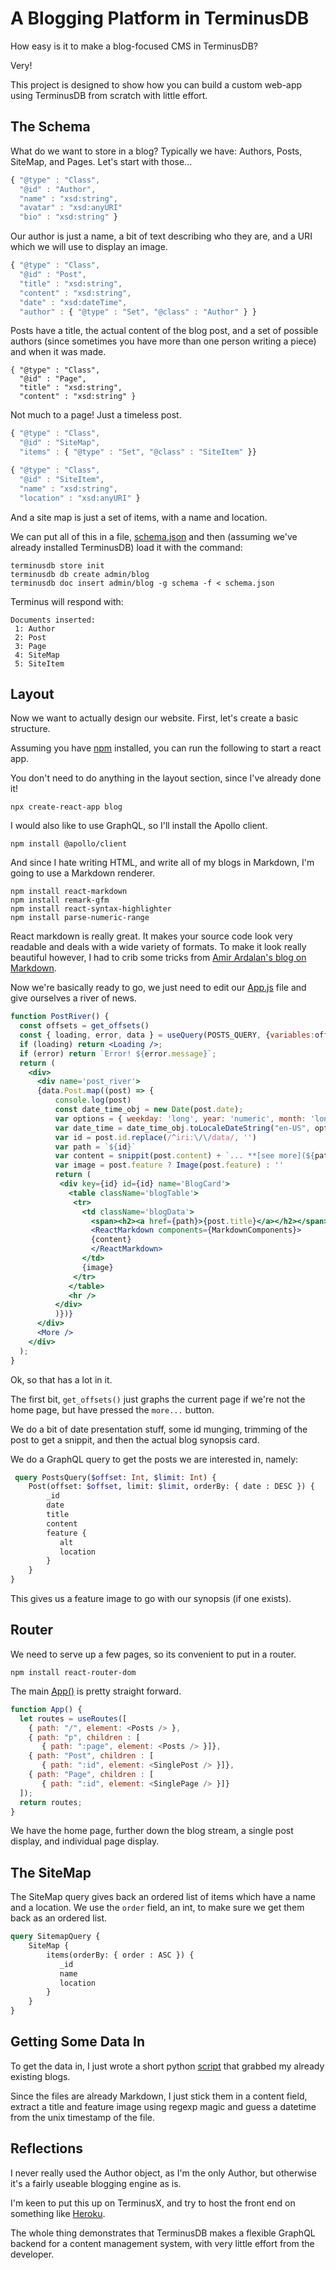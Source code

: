 # A Blogging Platform in TerminusDB

How easy is it to make a blog-focused CMS in TerminusDB?

Very!

This project is designed to show how you can build a custom web-app
using TerminusDB from scratch with little effort.

## The Schema

What do we want to store in a blog?  Typically we have: Authors, Posts, SiteMap,
and Pages. Let's start with those...

```javascript
{ "@type" : "Class",
  "@id" : "Author",
  "name" : "xsd:string",
  "avatar" : "xsd:anyURI"
  "bio" : "xsd:string" }
```

Our author is just a name, a bit of text describing who they are, and
a URI which we will use to display an image.

```javascript
{ "@type" : "Class",
  "@id" : "Post",
  "title" : "xsd:string",
  "content" : "xsd:string",
  "date" : "xsd:dateTime",
  "author" : { "@type" : "Set", "@class" : "Author" } }
```

Posts have a title, the actual content of the blog post, and a set of
possible authors (since sometimes you have more than one person
writing a piece) and when it was made.

```
{ "@type" : "Class",
  "@id" : "Page",
  "title" : "xsd:string",
  "content" : "xsd:string" }
```

Not much to a page! Just a timeless post.

```javascript
{ "@type" : "Class",
  "@id" : "SiteMap",
  "items" : { "@type" : "Set", "@class" : "SiteItem" }}

{ "@type" : "Class",
  "@id" : "SiteItem",
  "name" : "xsd:string",
  "location" : "xsd:anyURI" }
```

And a site map is just a set of items, with a name and location.

We can put all of this in a file, [schema.json](schema.json) and then (assuming we've already installed TerminusDB) load it with the command:

```shell
terminusdb store init
terminusdb db create admin/blog
terminusdb doc insert admin/blog -g schema -f < schema.json
```

Terminus will respond with:

```shell
Documents inserted:
 1: Author
 2: Post
 3: Page
 4: SiteMap
 5: SiteItem
```

## Layout

Now we want to actually design our website. First, let's create a
basic structure.

Assuming you have
[npm](https://docs.npmjs.com/downloading-and-installing-node-js-and-npm)
installed, you can run the following to start a react app.

You don't need to do anything in the layout section, since I've
already done it!

```shell
npx create-react-app blog
```

I would also like to use GraphQL, so I'll install the Apollo client.

```shell
npm install @apollo/client
```

And since I hate writing HTML, and write all of my blogs in Markdown,
I'm going to use a Markdown renderer.

```shell
npm install react-markdown
npm install remark-gfm
npm install react-syntax-highlighter
npm install parse-numeric-range
```

React markdown is really great. It makes your source code look very
readable and deals with a wide variety of formats. To make it look
really beautiful however, I had to crib some tricks from [Amir
Ardalan's blog on
Markdown](https://amirardalan.com/blog/syntax-highlight-code-in-markdown).

Now we're basically ready to go, we just need to edit our [App.js](../assets/App.js) file
and give ourselves a river of news.

```jsx
function PostRiver() {
  const offsets = get_offsets()
  const { loading, error, data } = useQuery(POSTS_QUERY, {variables:offsets});
  if (loading) return <Loading />;
  if (error) return `Error! ${error.message}`;
  return (
    <div>
      <div name='post_river'>
      {data.Post.map((post) => {
          console.log(post)
          const date_time_obj = new Date(post.date);
          var options = { weekday: 'long', year: 'numeric', month: 'long', day: 'numeric' }
          var date_time = date_time_obj.toLocaleDateString("en-US", options)
          var id = post.id.replace(/^iri:\/\/data/, '')
          var path = `${id}`
          var content = snippit(post.content) + `... **[see more](${path})**`
          var image = post.feature ? Image(post.feature) : ''
          return (
           <div key={id} id={id} name='BlogCard'>
             <table className='blogTable'>
              <tr>
                <td className='blogData'>
                  <span><h2><a href={path}>{post.title}</a></h2></span><em>{date_time}</em>
                  <ReactMarkdown components={MarkdownComponents}>
                  {content}
                  </ReactMarkdown>
                </td>
                {image}
              </tr>
             </table>
             <hr />
          </div>
          )})}
      </div>
      <More />
    </div>
  );
}
```

Ok, so that has a lot in it.

The first bit, `get_offsets()` just graphs the current page if we're
not the home page, but have pressed the `more...` button.

We do a bit of date presentation stuff, some id munging, trimming of
the post to get a snippit, and then the actual blog synopsis card.

We do a GraphQL query to get the posts we are interested in, namely:

```graphql
 query PostsQuery($offset: Int, $limit: Int) {
    Post(offset: $offset, limit: $limit, orderBy: { date : DESC }) {
        _id
        date
        title
        content
        feature {
           alt
           location
        }
    }
}
```

This gives us a feature image to go with our synopsis (if one exists).

## Router

We need to serve up a few pages, so its convenient to put in a router.

```shell
npm install react-router-dom
```

The main [App()](../assets/App.js) is pretty straight forward.

```js
function App() {
  let routes = useRoutes([
    { path: "/", element: <Posts /> },
    { path: "p", children : [
       { path: ":page", element: <Posts /> }]},
    { path: "Post", children : [
       { path: ":id", element: <SinglePost /> }]},
    { path: "Page", children : [
       { path: ":id", element: <SinglePage /> }]}
  ]);
  return routes;
}
```

We have the home page, further down the blog stream, a single post
display, and individual page display.

## The SiteMap

The SiteMap query gives back an ordered list of items which have a
name and a location. We use the `order` field, an int, to make sure we
get them back as an ordered list.

```graphql
query SitemapQuery {
    SiteMap {
        items(orderBy: { order : ASC }) {
           _id
           name
           location
        }
    }
}
```

## Getting Some Data In

To get the data in, I just wrote a short python
[script](../assets/create_from_files.py) that grabbed my already
existing blogs.

Since the files are already Markdown, I just stick them in a content
field, extract a title and feature image using regexp magic and guess
a datetime from the unix timestamp of the file.

## Reflections

I never really used the Author object, as I'm the only Author, but
otherwise it's a fairly useable blogging engine as is.

I'm keen to put this up on TerminusX, and try to host the front end on
something like [Heroku](https://www.heroku.com/).

The whole thing demonstrates that TerminusDB makes a flexible GraphQL
backend for a content management system, with very little effort from
the developer.
